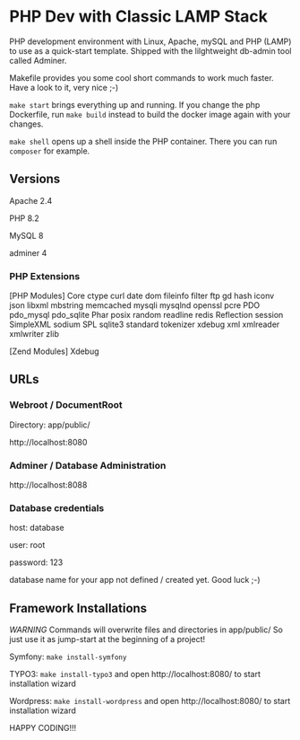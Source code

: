 # PHP Dev with Classic LAMP Stack

PHP development environment with Linux, Apache, mySQL and PHP (LAMP) to use as a quick-start template. Shipped with the lilghtweight db-admin tool called Adminer.

Makefile provides you some cool short commands to work much faster. Have a look to it, very nice ;-)

`make start` brings everything up and running. If you change the php Dockerfile, run `make build` instead to build the docker image again with your changes.

`make shell` opens up a shell inside the PHP container. There you can run `composer` for example.

## Versions

Apache 2.4

PHP 8.2

MySQL 8

adminer 4

### PHP Extensions

[PHP Modules]
Core
ctype
curl
date
dom
fileinfo
filter
ftp
gd
hash
iconv
json
libxml
mbstring
memcached
mysqli
mysqlnd
openssl
pcre
PDO
pdo_mysql
pdo_sqlite
Phar
posix
random
readline
redis
Reflection
session
SimpleXML
sodium
SPL
sqlite3
standard
tokenizer
xdebug
xml
xmlreader
xmlwriter
zlib

[Zend Modules]
Xdebug

## URLs

### Webroot / DocumentRoot

Directory: app/public/

http://localhost:8080

### Adminer / Database Administration
http://localhost:8088

### Database credentials

host: database

user: root

password: 123

database name for your app not defined / created yet. Good luck ;-)

## Framework Installations

*WARNING* Commands will overwrite files and directories in app/public/ So just use it as jump-start at the beginning of a project!

Symfony: `make install-symfony`

TYPO3: `make install-typo3` and open http://localhost:8080/ to start installation wizard

Wordpress: `make install-wordpress` and open http://localhost:8080/ to start installation wizard

HAPPY CODING!!!
